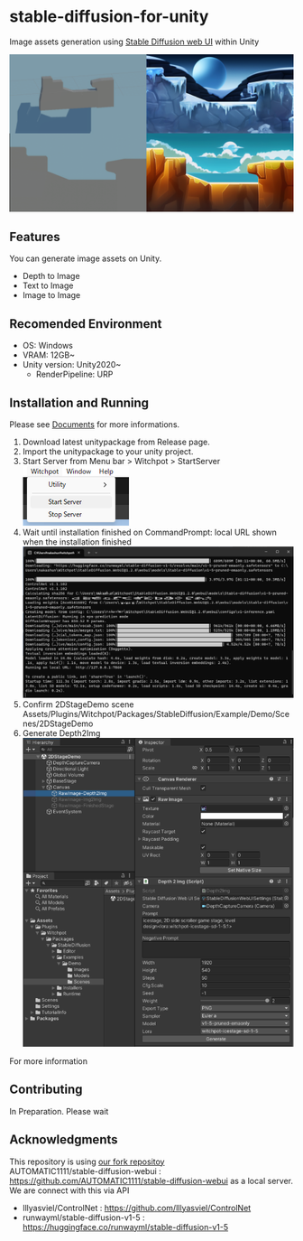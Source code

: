 # stable-diffusion-for-unity

Image assets generation using [Stable Diffusion web UI](https://github.com/AUTOMATIC1111/stable-diffusion-webui) within Unity

![](Images/depth2imgsample.png)    

## Features
You can generate image assets on Unity.
- Depth to Image
- Text to Image
- Image to Image

## Recomended Environment
- OS: Windows
- VRAM: 12GB~
- Unity version: Unity2020~
    - RenderPipeline: URP

## Installation and Running
Please see [Documents](https://docs.witchpot.com/) for more informations.

1. Download latest unitypackage from Release page.    
2. Import the unitypackage to your unity project.
3. Start Server from Menu bar > Witchpot > StartServer     
![](Images/startserver.png)
4. Wait until installation finished on CommandPrompt: local URL shown when the installation finished    
![](Images/setup.png)
5. Confirm 2DStageDemo scene    
    Assets/Plugins/Witchpot/Packages/StableDiffusion/Example/Demo/Scenes/2DStageDemo
6. Generate Depth2Img     
![](Images/depth2img.png)

For more information

## Contributing
In Preparation. Please wait

## Acknowledgments
This repository is using [our fork repositoy](https://github.com/witchpot-studio/stable-diffusion-webui)     
AUTOMATIC1111/stable-diffusion-webui : https://github.com/AUTOMATIC1111/stable-diffusion-webui as a local server. We are connect with this via API

- lllyasviel/ControlNet : https://github.com/lllyasviel/ControlNet
- runwayml/stable-diffusion-v1-5 : https://huggingface.co/runwayml/stable-diffusion-v1-5



